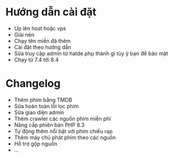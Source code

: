 # Hướng dẫn cài đặt
- Up lên host hoặc vps
- Giải nén
- Chạy tên miền đã thêm
- Cài đặt theo hướng dẫn
- Sửa truy cập admin từ hatde.php thành gì tùy ý bạn để bảo mật
- Chạy từ 7.4 tới 8.4

# Changelog
- Thêm phim bằng TMDB
- Sửa hoàn toàn lỗi lọc phim
- Sửa giao diện admin
- Thêm crawler các nguồn phim miễn phí
- Nâng cấp phiên bản PHP 8.3
- Tự động thêm nổi bật với phim chiếu rạp
- Thêm máy chủ phát phim theo các nguồn
- Hỗ trợ gộp nguồn
- ...
